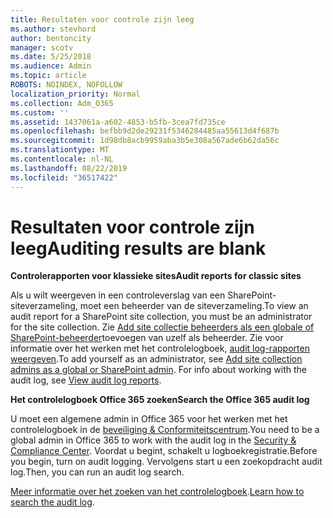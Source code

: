 ```yaml
---
title: Resultaten voor controle zijn leeg
ms.author: stevhord
author: bentoncity
manager: scotv
ms.date: 5/25/2018
ms.audience: Admin
ms.topic: article
ROBOTS: NOINDEX, NOFOLLOW
localization_priority: Normal
ms.collection: Adm_O365
ms.custom: ''
ms.assetid: 1437061a-a602-4853-b5fb-3cea7fd735ce
ms.openlocfilehash: befbb9d2de29231f5346284485aa55613d4f687b
ms.sourcegitcommit: 1d98db8acb9959aba3b5e308a567ade6b62da56c
ms.translationtype: MT
ms.contentlocale: nl-NL
ms.lasthandoff: 08/22/2019
ms.locfileid: "36517422"
---
```

# <a name="auditing-results-are-blank"></a><span data-ttu-id="f102a-102">Resultaten voor controle zijn leeg</span><span class="sxs-lookup"><span data-stu-id="f102a-102">Auditing results are blank</span></span>

 <span data-ttu-id="f102a-103">**Controlerapporten voor klassieke sites**</span><span class="sxs-lookup"><span data-stu-id="f102a-103">**Audit reports for classic sites**</span></span>
  
<span data-ttu-id="f102a-104">Als u wilt weergeven in een controleverslag van een SharePoint-siteverzameling, moet een beheerder van de siteverzameling.</span><span class="sxs-lookup"><span data-stu-id="f102a-104">To view an audit report for a SharePoint site collection, you must be an administrator for the site collection.</span></span> <span data-ttu-id="f102a-105">Zie [Add site collectie beheerders als een globale of SharePoint-beheerder](https://go.microsoft.com/fwlink/?linkid=869390)toevoegen van uzelf als beheerder. Zie voor informatie over het werken met het controlelogboek, [audit log-rapporten weergeven](https://go.microsoft.com/fwlink/?linkid=395237).</span><span class="sxs-lookup"><span data-stu-id="f102a-105">To add yourself as an administrator, see [Add site collection admins as a global or SharePoint admin](https://go.microsoft.com/fwlink/?linkid=869390). For info about working with the audit log, see [View audit log reports](https://go.microsoft.com/fwlink/?linkid=395237).</span></span> 
  
 <span data-ttu-id="f102a-106">**Het controlelogboek Office 365 zoeken**</span><span class="sxs-lookup"><span data-stu-id="f102a-106">**Search the Office 365 audit log**</span></span>
  
<span data-ttu-id="f102a-107">U moet een algemene admin in Office 365 voor het werken met het controlelogboek in de [beveiliging &amp; Conformiteitscentrum](https://protection.office.com).</span><span class="sxs-lookup"><span data-stu-id="f102a-107">You need to be a global admin in Office 365 to work with the audit log in the [Security &amp; Compliance Center](https://protection.office.com).</span></span> <span data-ttu-id="f102a-108">Voordat u begint, schakelt u logboekregistratie.</span><span class="sxs-lookup"><span data-stu-id="f102a-108">Before you begin, turn on audit logging.</span></span> <span data-ttu-id="f102a-109">Vervolgens start u een zoekopdracht audit log.</span><span class="sxs-lookup"><span data-stu-id="f102a-109">Then, you can run an audit log search.</span></span> 
  
<span data-ttu-id="f102a-110">[Meer informatie over het zoeken van het controlelogboek](https://go.microsoft.com/fwlink/?linkid=708432).</span><span class="sxs-lookup"><span data-stu-id="f102a-110">[Learn how to search the audit log](https://go.microsoft.com/fwlink/?linkid=708432).</span></span>
  

